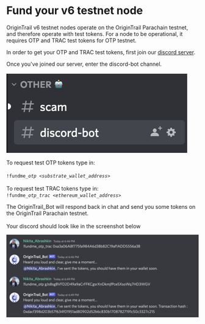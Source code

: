# Fund your v6 testnet node

OriginTrail v6 testnet nodes operate on the OriginTrail Parachain testnet, and therefore operate with test tokens. For a node to be operational, it requires OTP and TRAC test tokens for OTP testnet.

In order to get your OTP and TRAC test tokens, first join our [discord server](https://discord.com/invite/FCgYk2S).

Once you've joined our server, enter the discord-bot channel.\
\
![](<../../.gitbook/assets/Screenshot 2022-08-19 at 14.25.28.png>)

To request test OTP tokens type in:\
\
`!fundme_`_`otp <substrate_wallet_address`_`>` \
\
To request test TRAC tokens type in:\
&#x20;`!fundme_`_`otp_trac <ethereum_wallet_address>`_

The OriginTrail\_Bot will respond back in chat and send you some tokens on the OriginTrail Parachain testnet.\
\
Your discord should look like in the screenshot below

![](<../../.gitbook/assets/Screenshot 2022-08-19 at 19.58.47.png>)
